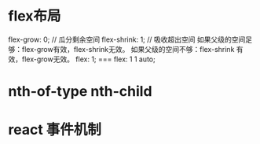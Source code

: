 # flex布局
flex-grow: 0;   // 瓜分剩余空间
flex-shrink: 1; // 吸收超出空间
如果父级的空间足够：flex-grow有效，flex-shrink无效。
如果父级的空间不够：flex-shrink 有效，flex-grow无效。
flex: 1; === flex: 1 1 auto;

# nth-of-type nth-child

# react 事件机制